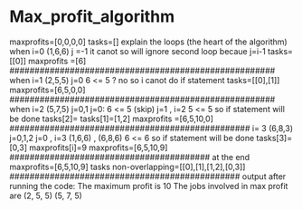 # Max_profit_algorithm
maxprofits=[0,0,0,0]
tasks=[]
explain the loops (the heart of the algorithm)
when i=0 (1,6,6)
j =-1 it canot so will ignore second loop becaue j=i-1
tasks=[[0]]
maxprofits =[6]
#####################################################
when i=1 (2,5,5)
j=0
6 <= 5 ?
no so i canot do if statement
tasks=[[0],[1]]
maxprofits=[6,5,0,0]
#####################################################
when i=2 (5,7,5)
j=0,1
j=0:
6 <= 5 (skip)
j=1 , i=2
5 <= 5 so if statement will be done
tasks[2]= tasks[1]=[1,2]
maxprofits =[6,5,10,0]
################################################
i= 3 (6,8,3)
j=0,1,2
j=0 , i=3 (1,6,6) , (6,8,6)
6 <= 6 so if statement will be done
tasks[3]=[0,3]
maxprofits[i]=9
maxprofits=[6,5,10,9]
########################################
at the end 
maxprofits=[6,5,10,9]
tasks non-overlapping=[[0],[1],[1,2],[0,3]]
##############################################
output after running the code:
The maximum profit is  10
The jobs involved in max profit are (2, 5, 5) (5, 7, 5) 










